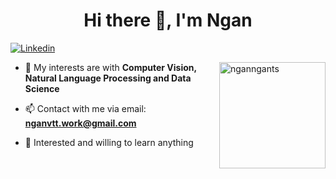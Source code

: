 <h1 align="center">Hi there 👋, I'm Ngan</h1>

[![Linkedin](https://img.shields.io/badge/linkedin-%230077B5.svg?style=for-the-badge&logo=linkedin&logoColor=white&url=https://www.linkedin.com/in/ngan-vo-tran-thu)](https://www.linkedin.com/in/ngan-vo-tran-thu/)

<img align='right' height = 170 src="https://github-readme-stats.vercel.app/api?username=nganngants&show_icons=true&locale=en" alt="nganngants">

- 🌱 My interests are with **Computer Vision, Natural Language Processing and Data Science**

- 📫 Contact with me via email: **nganvtt.work@gmail.com**

- 👋 Interested and willing to learn anything




